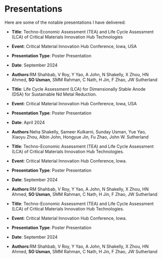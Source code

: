 # Presentations

Here are some of the notable presentations I have delivered:

- **Title**: Techno-Economic Assessment (TEA) and Life Cycle Assessment (LCA) of Critical Materials Innovation Hub Technologies
- **Event**: Critical Material Innovation Hub Conference, Iowa, USA
- **Presentation Type**: Poster Presentation
- **Date**: September 2024
- **Authors**:RM Shahbab, V Roy, Y Yao, A John, N Shakelly, X Zhou, HN Ahmed, **SO Usman**, SMM Rahman, C Nath, H Jin, F Zhao, JW Sutherland 

- **Title**: Life Cycle Assessment (LCA) for Dimensionally Stable Anode (DSA) for Sustainable Nd Metal Reduction.
- **Event**: Critical Material Innovation Hub Conference, Iowa, USA
- **Presentation Type**: Poster Presentation
- **Date**: April 2024
- **Authors**:Neha Shakelly, Sameer Kulkarni, Sunday Usman, Yue Yao, Xiaoyu Zhou, Albin John, Hongyue Jin, Fu Zhao, John W. Sutherland 

- **Title**: Techno-Economic Assessment (TEA) and Life Cycle Assessment (LCA) of Critical Materials Innovation Hub Technologies.
- **Event**: Critical Material Innovation Hub Conference, Iowa.
- **Presentation Type**: Poster Presentation
- **Date**: September 2024
- **Authors**:RM Shahbab, V Roy, Y Yao, A John, N Shakelly, X Zhou, HN Ahmed, **SO Usman**, SMM Rahman, C Nath, H Jin, F Zhao, JW Sutherland   

- **Title**: Techno-Economic Assessment (TEA) and Life Cycle Assessment (LCA) of Critical Materials Innovation Hub Technologies.
- **Event**: Critical Material Innovation Hub Conference, Iowa.
- **Presentation Type**: Poster Presentation
- **Date**: September 2024
- **Authors**:RM Shahbab, V Roy, Y Yao, A John, N Shakelly, X Zhou, HN Ahmed, **SO Usman**, SMM Rahman, C Nath, H Jin, F Zhao, JW Sutherland
     
